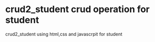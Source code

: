 # crud2_student crud operation for student

crud2_student using html,css and javascrpit for student
